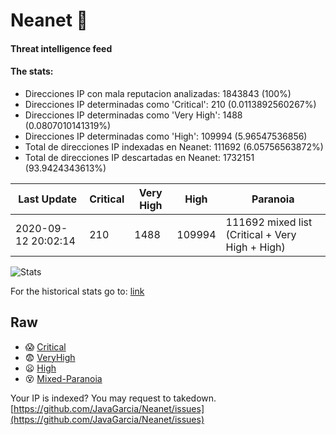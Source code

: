 # Neanet :hocho:
#### Threat intelligence feed
#### The stats:

- Direcciones IP con mala reputacion analizadas: 1843843 (100%)
- Direcciones IP determinadas como 'Critical':  210 (0.0113892560267%)
- Direcciones IP determinadas como 'Very High':  1488 (0.0807010141319%)
- Direcciones IP determinadas como 'High':  109994 (5.96547536856)
- Total de direcciones IP indexadas en Neanet:  111692 (6.05756563872%)
- Total de direcciones IP descartadas en Neanet:  1732151 (93.9424343613%)

| Last Update | Critical | Very High | High | Paranoia |
| --- | --- | --- | --- | --- |
| 2020-09-12 20:02:14 | 210 | 1488 | 109994 | 111692 mixed list (Critical + Very High + High)|

![Stats](https://docs.google.com/spreadsheets/d/e/2PACX-1vSnaNMIXVabIpDJjufMlzH7poXnshF3mgd8Is1g9ytUEzVsP5my4Trn8f-xkoLLQ38xpL3HtmUexLo6/pubchart?oid=501124687&format=image)

For the historical stats go to: [link](/stats.csv)
## Raw
- :scream: [Critical](https://raw.githubusercontent.com/JavaGarcia/Neanet/master/blacklists/neanet_critical.txt)
- :fearful: [VeryHigh](https://raw.githubusercontent.com/JavaGarcia/Neanet/master/blacklists/neanet_veryHigh.txtt)
- :frowning: [High](https://raw.githubusercontent.com/JavaGarcia/Neanet/master/blacklists/neanet_high.txt)
- :dizzy_face: [Mixed-Paranoia](https://raw.githubusercontent.com/JavaGarcia/Neanet/master/blacklists/neanet_all.txt)


Your IP is indexed? You may request to takedown. [https://github.com/JavaGarcia/Neanet/issues](https://github.com/JavaGarcia/Neanet/issues)





































































































































































































































































































































































































































































































































































































































































































































































